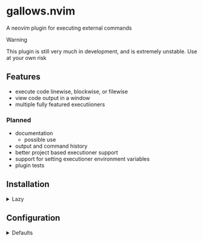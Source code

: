 # gallows.nvim

A neovim plugin for executing external commands

> [!WARNING]
> This plugin is still very much in development, and is extremely unstable.
> Use at your own risk

## Features

* execute code linewise, blockwise, or filewise
* view code output in a window
* multiple fully featured executiioners

### Planned

* documentation
    * possible use
* output and command history
* better project based executioner support
* support for setting executioner environment variables
* plugin tests

## Installation

<details><summary>Lazy</summary>


```lua
{
    "jpappel/gallow.nvim",
    opts = {}
}
```

</details>

## Configuration

<details>
<summary>Defaults</summary>

```lua
{
    -- Only allow executioners which implement all execution modes to be registered
    strict_register = true,

    exec_opts = {
        -- Save the last executed command
        save_command = false
    }

    executioners = {
        -- execute lua code using nvim's integrated version of lua
        lua = ... ,
        -- execute python using the current python provider
        -- see ":checkhealth python" for more info
        python = ... ,
        -- execute vimscript
        vim = ... ,
    },

    -- Window settings for the Gallows window
    --- @type vim.api.keyset.win_config
    window_opts = ...
}
```

</details>
